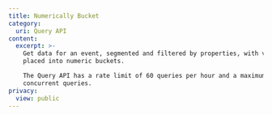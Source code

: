 ```yaml
---
title: Numerically Bucket
category:
  uri: Query API
content:
  excerpt: >-
    Get data for an event, segmented and filtered by properties, with values
    placed into numeric buckets.

    The Query API has a rate limit of 60 queries per hour and a maximum of 5
    concurrent queries.
privacy:
  view: public
---
```


